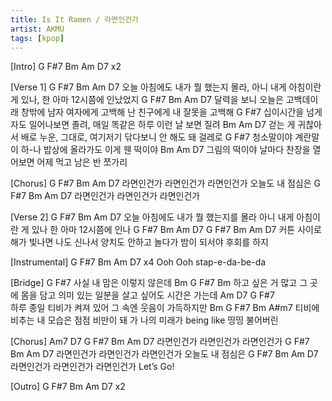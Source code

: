 ```yaml
---
title: Is It Ramen / 라면인건가
artist: AKMU
tags: [kpop]
---
```


[Intro] G F#7 Bm Am D7  x2

[Verse 1]
  G                    F#7                     Bm                       Am        D7 
오늘 아침에도 내가 뭘 했는지 몰라, 아니 내게 아침이란 게 있나, 한 아마 12시쯤에 인났었지
G                  F#7                    Bm                          Am             D7
달력을 보니 오늘은 고백데이래 창밖에 남자 여자에게 고백해 난 친구에게 내 잘못을 고백해
     G                                  F#7
십이시간을 넘게 자도 일어나보면 졸려, 매일 똑같은 하루 이런 날 보면 질려
 Bm                                    Am                D7
걷는 게 귀찮아서 배로 누운, 그대로, 여기저기 닦다보니 안 해도 돼 걸레로
G                         F#7
청소말이야 계란말이 하-나 밥상에 올라가도 이게 웬 떡이야
  Bm                                  Am                       D7
그림의 떡이야 날마다 찬장을 열어보면 어제 먹고 남은 반 쪼가리

[Chorus]
         G         F#7         Bm       Am          D7
라면인건가 라면인건가 라면인건가    오늘도 내 점심은
         G         F#7         Bm       Am          D7
라면인건가 라면인건가 라면인건가 

[Verse 2]
  G                    F#7                     Bm                       Am        D7 
오늘 아침에도 내가 뭘 했는지를 몰라 아니 내게 아침이란 게 있나 한 아마 12시쯤에 인나
             G          F#7          Bm           Am    D7     G      F#7        Bm    Am D7
커튼 사이로 해가 빛나면 나도 신나서 양치도 안하고 놀다가  밤이 되서야 후회를 하지

[Instrumental]
G F#7 Bm Am D7 x4
Ooh  Ooh stap-e-da-be-da

[Bridge]
             G            F#7
사실 내 맘은 이렇지 않은데
               Bm                                G           F#7              Bm
하고 싶은 거 많고 그 곳에 몸을 담고 의미 있는 일분을 살고 싶어도 시간은 가는데
     Am       D7      G              F#7                  
하루 종일 티비가 켜져 있어 그 속엔 웃음이 가득하지만
Bm                               G                 F#7      Bm        A#m7
티비에 비추는 내 모습은 점점 비만이 돼 가 나의 미래가 being like 띵띵 불어버린

[Chorus]
Am7  D7  G         F#7         Bm      Am   D7
라면인건가 라면인건가 라면인건가 
         G         F#7         Bm      Am          D7
라면인건가 라면인건가 라면인건가   오늘도 내 점심은
         G         F#7         Bm      Am   D7
라면인건가 라면인건가 라면인건가              Let’s Go!

[Outro] G F#7 Bm Am D7  x2